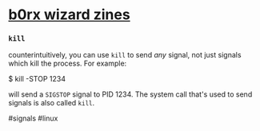 # [b0rx wizard zines](https://questions.wizardzines.com/signals.html)
### `kill`

counterintuitively, you can use `kill` to send *any* signal, not just signals which kill the process. For example:

$ kill -STOP 1234

will send a `SIGSTOP` signal to PID 1234. The system call that's used to send signals is also called `kill`.

#signals #linux